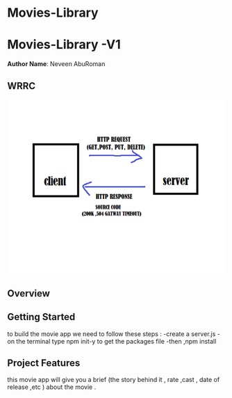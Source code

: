 # Movies-Library


# Movies-Library -V1

**Author Name**: Neveen AbuRoman

## WRRC
<img src="./assets/WR RC.png"  alt="Getting started" />

## Overview

## Getting Started

to build the movie app we need to follow these steps :
-create a server.js 
-on the terminal type npm init-y to get the packages file
-then ,npm install 



## Project Features
this movie app will give you a brief (the story behind it , rate ,cast , date of release ,etc ) about the movie . 